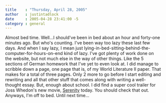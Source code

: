 ```yaml
---
title    : "Thursday, April 28, 2005"
author   : justintadlock
date     : 2005-04-28 23:41:00 -5
category : general
---
```


Almost bed time.  Well...I should've been in bed about an hour and forty-one minutes ago.  But who's counting.  I've been way too lazy these last few days.  And when I say lazy, I mean just lying-in-bed-sitting-behind-the-computer-for-hours-on-end kind of lazy.  I've got plenty of work done on the website, but not much else in the way of other things.  Like the 5 sections of German homework that I've yet to even look at.  I did manage to scribble down a page, one page that is, of my World Literature II paper.  That makes for a total of three pages.  Only 2 more to go before I start editing and rewriting and all that other stuff that comes along with writing a well-thought essay.  But, enough about school.  I did find a super cool trailer for Joss Whedon's new movie, <a href="http://www.apple.com/trailers/universal/serenity/index.html" rel="external"> Serenity</a> today.  You should check that out.  Anyways, I'm off to bed.  Until next time...
